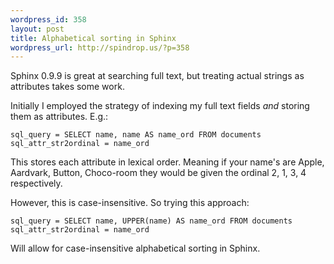 ```yaml
--- 
wordpress_id: 358
layout: post
title: Alphabetical sorting in Sphinx
wordpress_url: http://spindrop.us/?p=358
---
```

Sphinx 0.9.9 is great at searching full text, but treating actual strings as attributes takes some work.

Initially I employed the strategy of indexing my full text fields *and* storing them as attributes.  E.g.:

	sql_query = SELECT name, name AS name_ord FROM documents
	sql_attr_str2ordinal = name_ord

This stores each attribute in lexical order.  Meaning if your name's are Apple, Aardvark, Button, Choco-room they would be given the ordinal 2, 1, 3, 4 respectively.

However, this is case-insensitive.  So trying this approach:

	sql_query = SELECT name, UPPER(name) AS name_ord FROM documents
	sql_attr_str2ordinal = name_ord

Will allow for case-insensitive alphabetical sorting in Sphinx.
